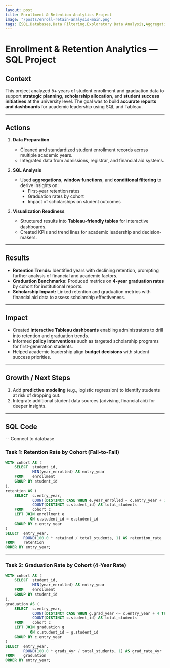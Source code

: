 ```yaml
---
layout: post
title: Enrollment & Retention Analytics Project
image: "/posts/enroll-retain-analysis-main.png"
tags: [SQL,Databases,Data Filtering,Exploratory Data Analysis,Aggregations,Window Functions]
---
```

# Enrollment & Retention Analytics — SQL Project

## Context
This project analyzed 5+ years of student enrollment and graduation data to support **strategic planning**, **scholarship allocation**, and **student success initiatives** at the university level. 
The goal was to build **accurate reports and dashboards** for academic leadership using SQL and Tableau.

---

## Actions
1. **Data Preparation**  
   - Cleaned and standardized student enrollment records across multiple academic years.  
   - Integrated data from admissions, registrar, and financial aid systems.

2. **SQL Analysis**  
   - Used **aggregations**, **window functions**, and **conditional filtering** to derive insights on:  
     - First-year retention rates  
     - Graduation rates by cohort  
     - Impact of scholarships on student outcomes  

3. **Visualization Readiness**  
   - Structured results into **Tableau-friendly tables** for interactive dashboards.  
   - Created KPIs and trend lines for academic leadership and decision-makers.

---

## Results
- **Retention Trends:** Identified years with declining retention, prompting further analysis of financial and academic factors.  
- **Graduation Benchmarks:** Produced metrics on **4-year graduation rates** by cohort for institutional reports.  
- **Scholarship Impact:** Linked retention and graduation metrics with financial aid data to assess scholarship effectiveness.

---

## Impact
- Created **interactive Tableau dashboards** enabling administrators to drill into retention and graduation trends.  
- Informed **policy interventions** such as targeted scholarship programs for first-generation students.  
- Helped academic leadership align **budget decisions** with student success priorities.

---

## Growth / Next Steps
1. Add **predictive modeling** (e.g., logistic regression) to identify students at risk of dropping out.   
2. Integrate additional student data sources (advising, financial aid) for deeper insights.

---

## SQL Code

-- Connect to database

### Task 1: Retention Rate by Cohort (Fall-to-Fall)
```sql
WITH cohort AS (
    SELECT  student_id,
            MIN(year_enrolled) AS entry_year
    FROM    enrollment
    GROUP BY student_id
),
retention AS (
    SELECT  c.entry_year,
            COUNT(DISTINCT CASE WHEN e.year_enrolled = c.entry_year + 1 THEN e.student_id END) AS retained,
            COUNT(DISTINCT c.student_id) AS total_students
    FROM    cohort c
    LEFT JOIN enrollment e
           ON c.student_id = e.student_id
    GROUP BY c.entry_year
)
SELECT  entry_year,
        ROUND(100.0 * retained / total_students, 1) AS retention_rate
FROM    retention
ORDER BY entry_year;
```

---

### Task 2: Graduation Rate by Cohort (4-Year Rate)
```sql
WITH cohort AS (
    SELECT  student_id,
            MIN(year_enrolled) AS entry_year
    FROM    enrollment
    GROUP BY student_id
),
graduation AS (
    SELECT  c.entry_year,
            COUNT(DISTINCT CASE WHEN g.grad_year <= c.entry_year + 4 THEN g.student_id END) AS grads_4yr,
            COUNT(DISTINCT c.student_id) AS total_students
    FROM    cohort c
    LEFT JOIN graduation g
           ON c.student_id = g.student_id
    GROUP BY c.entry_year
)
SELECT  entry_year,
        ROUND(100.0 * grads_4yr / total_students, 1) AS grad_rate_4yr
FROM    graduation
ORDER BY entry_year;
```
